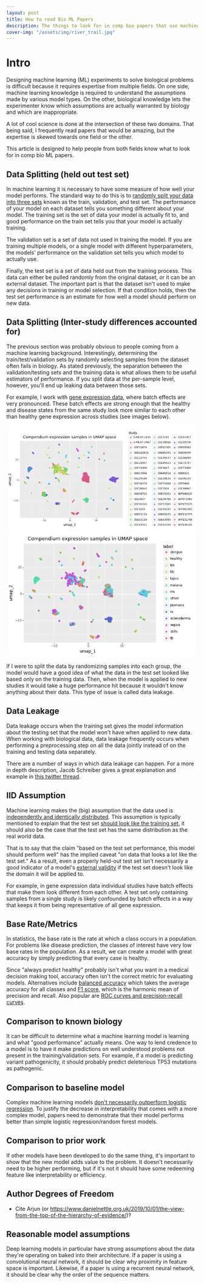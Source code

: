 ```yaml
---                                                                                                                                                                                                         
layout: post                                                                                                                                                                                                
title: How to read Bio ML Papers
description: The things to look for in comp bio papers that use machine learning
cover-img: "/assets/img/river_trail.jpg"                                                                                                                                                                    
---
```


# Intro
Designing machine learning (ML) experiments to solve biological problems is difficult because it requires expertise from multiple fields.
On one side, machine learning knowledge is required to understand the assumptions made by various model types.
On the other, biological knowledge lets the experimenter know which assumptions are actually warranted by biology and which are inappropriate.

A lot of cool science is done at the intersection of these two domains.
That being said, I frequently read papers that would be amazing, but the expertise is skewed towards one field or the other.

This article is designed to help people from both fields know what to look for in comp bio ML papers.


## Data Splitting (held out test set)
In machine learning it is necessary to have some measure of how well your model performs.
The standard way to do this is to [randomly split your data into three sets](https://stackoverflow.com/questions/38250710/how-to-split-data-into-3-sets-train-validation-and-test) known as the train, validation, and test set.
The performance of your model on each dataset tells you something different about your model.
The training set is the set of data your model is actually fit to, and good performance on the train set tells you that your model is actually training.

The validation set is a set of data not used in training the model.
If you are training multiple models, or a single model with different hyperparameters, the models' performance on the validation set tells you which model to actually use.

Finally, the test set is a set of data held out from the training process.
This data can either be pulled randomly from the original dataset, or it can be an external dataset.
The important part is that the dataset isn't used to make any decisions in training or model selection.
If that condition holds, then the test set performance is an estimate for how well a model should perform on new data.


## Data Splitting (Inter-study differences accounted for)
The previous section was probably obvious to people coming from a machine learning background.
Interestingly, determining the train/test/validation sets by randomly selecting samples from the dataset often fails in biology.
As stated previously, the separation between the validation/testing sets and the training data is what allows them to be useful estimators of performance.
If you split data at the per-sample level, however, you'll end up leaking data between those sets.

For example, I work with [gene expression data](https://github.com/ben-heil/whistl/blob/master/notebook/data_exploration/compendium_eda.ipynb), where batch effects are very pronounced.
These batch effects are strong enough that the healthy and disease states from the same study look more similar to each other than healthy gene expression across studies (see images below).

<img src="/assets/img/post_img/inter_study_distance.png"/>
<img src="/assets/img/post_img/interdisease_distance.png"/>

If I were to split the data by randomizing samples into each group, the model would have a good idea of what the data in the test set looked like based only on the training data.
Then, when the model is applied to new studies it would take a huge performance hit because it wouldn't know anything about their data.
This type of issue is called data leakage.

## Data Leakage
Data leakage occurs when the training set gives the model information about the testing set that the model won't have when applied to new data.
When working with biological data, data leakage frequently occurs when performing a preprocessing step on all the data jointly instead of on the training and testing data separately.

There are a number of ways in which data leakage can happen. 
For a more in depth description, Jacob Schreiber gives a great explanation and example in [this twitter thread](https://twitter.com/jmschreiber91/status/1291161574393221123).

## IID Assumption
Machine learning makes the (big) assumption that the data used is [independently and identically distributed](https://stats.stackexchange.com/questions/213464/on-the-importance-of-the-i-i-d-assumption-in-statistical-learning).
This assumption is typically mentioned to explain that the test set [should look like the training set](https://www.cs.princeton.edu/courses/archive/spring16/cos495/slides/ML_basics_lecture1_linear_regression.pdf), it should also be the case that the test set has the same distribution as the real world data.

That is to say that the claim "based on the test set performance, this model should perform well" has the implied caveat "on data that looks a lot like the test set."
As a result, even a properly held-out test set isn't necessarily a good indicator of a model's [external validity](https://www.reed.edu/economics/parker/s12/312/notes/Notes7.pdf) if the test set doesn't look like the domain it will be applied to.

For example, in gene expression data individual studies have batch effects that make them look different from each other.
A test set only containing samples from a single study is likely confounded by batch effects in a way that keeps it from being representative of all gene expression.


## Base Rate/Metrics
In statistics, the base rate is the rate at which a class occurs in a population.
For problems like disease prediction, the classes of interest have very low base rates in the population.
As a result, we can create a model with great accuracy by simply predicting that every case is healthy.

Since "always predict healthy" probably isn't what you want in a medical decision making tool, accuracy often isn't the correct metric for evaluating models.
Alternatives include [balanced accuracy](https://scikit-learn.org/stable/modules/generated/sklearn.metrics.balanced_accuracy_score.html) which takes the average accuracy for all classes and [F1 score](https://scikit-learn.org/stable/modules/generated/sklearn.metrics.f1_score.html), which is the harmonic mean of precision and recall.
Also popular are [ROC curves and precision-recall curves](https://machinelearningmastery.com/roc-curves-and-precision-recall-curves-for-classification-in-python/).


## Comparison to known biology
It can be difficult to determine what a machine learning model is learning and what "good performance" actually means.
One way to lend credence to a model is to have it make predictions on well understood problems not present in the training/validation sets.
For example, if a model is predicting variant pathogenicity, it should probably predict deleterious TP53 mutations as pathogenic.


## Comparison to baseline model
Complex machine learning models [don't necessarily outperform logistic regression](https://www.sciencedirect.com/science/article/abs/pii/S0895435618310813).
To justify the decrease in interpretability that comes with a more complex model, papers need to demonstrate that their model performs better than simple logistic regression/random forest models.

## Comparison to prior work
If other models have been developed to do the same thing, it's important to show that the new model adds value to the problem.
It doesn't necessarily need to be higher performing, but if it's not it should have some redeeming feature like interpretability or efficiency.


## Author Degrees of Freedom 
- Cite Arjun (or https://www.danielnettle.org.uk/2019/10/01/the-view-from-the-top-of-the-hierarchy-of-evidence/)?


## Reasonable model assumptions
Deep learning models in particular have strong assumptions about the data they're operating on baked into their architecture.
If a paper is using a convolutional neural network, it should be clear why proximity in feature space is important.
Likewise, if a paper is using a recurrent neural network, it should be clear why the order of the sequence matters.

